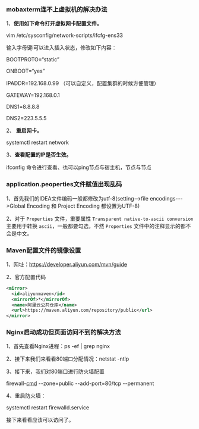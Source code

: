 ### mobaxterm连不上虚拟机的解决办法

1、**使用如下命令打开虚拟网卡配置文件。**

 vim /etc/sysconfig/network-scripts/ifcfg-ens33

 输入字母键i可以进入插入状态，修改如下内容：

  BOOTPROTO=“static”

  ONBOOT=“yes”

  IPADDR=192.168.0.99 （可以自定义，配置集群的时候方便管理）

  GATEWAY=192.168.0.1

  DNS1=8.8.8.8

  DNS2=223.5.5.5

2、 **重启网卡。**

 systemctl restart network

3、**查看配置的IP是否生效。**

 ifconfig 命令进行查看、也可以ping节点与宿主机，节点与节点



### application.peoperties文件赋值出现乱码

1、首先我们的IDEA文件编码一般都修改为utf-8(setting-->file encodings--->Global Encoding 和 Project Encoding 都设置为UTF-8)

2、对于 `Properties` 文件，重要属性 `Transparent native-to-ascii conversion` 主要用于转换 `ascii`，一般都要勾选，不然 `Properties` 文件中的注释显示的都不会是中文。



### Maven配置文件的镜像设置

1、网址：https://developer.aliyun.com/mvn/guide

2、官方配置代码

```xml
<mirror>
  <id>aliyunmaven</id>
  <mirrorOf>*</mirrorOf>
  <name>阿里云公共仓库</name>
  <url>https://maven.aliyun.com/repository/public</url>
</mirror>
```



### Nginx启动成功但页面访问不到的解决方法

1、首先查看Nginx进程：ps -ef | grep nginx

2、接下来我们来看看80端口分配情况：netstat -ntlp

3、接下来，我们对80端口进行防火墙配置

firewall-[cmd](https://so.csdn.net/so/search?q=cmd&spm=1001.2101.3001.7020) --zone=public --add-port=80/tcp --permanent

4、重启防火墙：

systemctl restart firewalld.service

接下来看看应该可以访问了。
